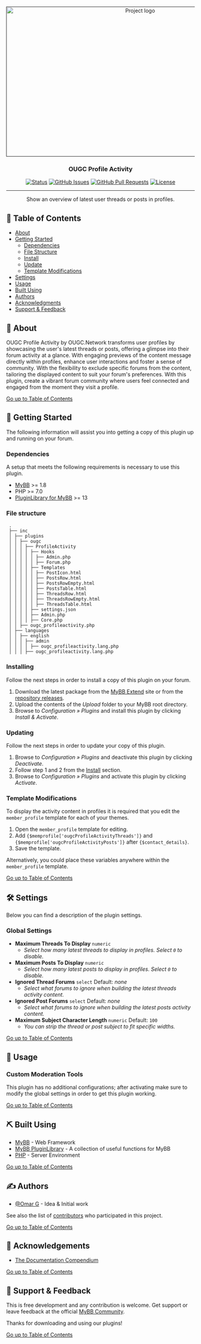 <p align="center">
    <a href="" rel="noopener">
        <img width="700" height="400" src="https://github.com/OUGC-Network/OUGC-Profile-Activity/assets/1786584/43e1a95c-ffa2-4c7f-9174-65db36913565" alt="Project logo">
    </a>
</p>

<h3 align="center">OUGC Profile Activity</h3>

<div align="center">

[![Status](https://img.shields.io/badge/status-active-success.svg)]()
[![GitHub Issues](https://img.shields.io/github/issues/OUGC-Network/OUGC-Profile-Activity.svg)](./issues)
[![GitHub Pull Requests](https://img.shields.io/github/issues-pr/OUGC-Network/OUGC-Profile-Activity.svg)](./pulls)
[![License](https://img.shields.io/badge/license-GPL-blue)](/LICENSE)

</div>

---

<p align="center"> Show an overview of latest user threads or posts in profiles.
    <br> 
</p>

## 📜 Table of Contents <a name = "table_of_contents"></a>

- [About](#about)
- [Getting Started](#getting_started)
    - [Dependencies](#dependencies)
    - [File Structure](#file_structure)
    - [Install](#install)
    - [Update](#update)
    - [Template Modifications](#template_modifications)
- [Settings](#settings)
- [Usage](#usage)
- [Built Using](#built_using)
- [Authors](#authors)
- [Acknowledgments](#acknowledgement)
- [Support & Feedback](#support)

## 🚀 About <a name = "about"></a>

OUGC Profile Activity by OUGC.Network transforms user profiles by showcasing the user's latest threads or posts,
offering a glimpse into their forum activity at a glance. With engaging previews of the content message directly within
profiles, enhance user interactions and foster a sense of community. With the flexibility to exclude specific forums
from the content, tailoring the displayed content to suit your forum's preferences. With this plugin, create a vibrant
forum community where users feel connected and engaged from the moment they visit a profile.

[Go up to Table of Contents](#table_of_contents)

## 📍 Getting Started <a name = "getting_started"></a>

The following information will assist you into getting a copy of this plugin up and running on your forum.

### Dependencies <a name = "dependencies"></a>

A setup that meets the following requirements is necessary to use this plugin.

- [MyBB](https://mybb.com/) >= 1.8
- PHP >= 7.0
- [PluginLibrary for MyBB](https://github.com/frostschutz/MyBB-PluginLibrary) >= 13

### File structure <a name = "file_structure"></a>

  ```
   .
   ├── inc
   │ ├── plugins
   │ │ ├── ougc
   │ │ │ ├── ProfileActivity
   │ │ │ │ ├── Hooks
   │ │ │ │ │ ├── Admin.php
   │ │ │ │ │ ├── Forum.php
   │ │ │ │ ├── Templates
   │ │ │ │ │ ├── PostIcon.html
   │ │ │ │ │ ├── PostsRow.html
   │ │ │ │ │ ├── PostsRowEmpty.html
   │ │ │ │ │ ├── PostsTable.html
   │ │ │ │ │ ├── ThreadsRow.html
   │ │ │ │ │ ├── ThreadsRowEmpty.html
   │ │ │ │ │ ├── ThreadsTable.html
   │ │ │ │ ├── settings.json
   │ │ │ │ ├── Admin.php
   │ │ │ │ ├── Core.php
   │ │ ├── ougc_profileactivity.php
   │ ├── languages
   │ │ ├── english
   │ │ │ ├── admin
   │ │ │ │ ├── ougc_profileactivity.lang.php
   │ │ │ ├── ougc_profileactivity.lang.php
   ```

### Installing <a name = "install"></a>

Follow the next steps in order to install a copy of this plugin on your forum.

1. Download the latest package from the [MyBB Extend](https://community.mybb.com/mods.php?action=view&pid=1578) site or
   from
   the [repository releases](https://github.com/OUGC-Network/OUGC-Profile-Activity/releases/latest).
2. Upload the contents of the _Upload_ folder to your MyBB root directory.
3. Browse to _Configuration » Plugins_ and install this plugin by clicking _Install & Activate_.

### Updating <a name = "update"></a>

Follow the next steps in order to update your copy of this plugin.

1. Browse to _Configuration » Plugins_ and deactivate this plugin by clicking _Deactivate_.
2. Follow step 1 and 2 from the [Install](#install) section.
3. Browse to _Configuration » Plugins_ and activate this plugin by clicking _Activate_.

### Template Modifications <a name = "template_modifications"></a>

To display the activity content in profiles it is required that you edit the `member_profile` template for each of your
themes.

1. Open the `member_profile` template for editing.
2. Add `{$memprofile['ougcProfileActivityThreads']}` and `{$memprofile['ougcProfileActivityPosts']}`
   after `{$contact_details}`.
3. Save the template.

Alternatively, you could place these variables anywhere within the `member_profile` template.

[Go up to Table of Contents](#table_of_contents)

## 🛠 Settings <a name = "settings"></a>

Below you can find a description of the plugin settings.

### Global Settings

- **Maximum Threads To Display** `numeric`
    - _Select how many latest threads to display in profiles. Select <code>0</code> to disable._
- **Maximum Posts To Display** `numeric`
    - _Select how many latest posts to display in profiles. Select <code>0</code> to disable._
- **Ignored Thread Forums** `select` Default: _none_
    - _Select what forums to ignore when building the latest threads activity content._
- **Ignored Post Forums** `select` Default: _none_
    - _Select what forums to ignore when building the latest posts activity content._
- **Maximum Subject Character Length** `numeric` Default: `100`
    - _You can strip the thread or post subject to fit specific widths._

[Go up to Table of Contents](#table_of_contents)

## 📖 Usage <a name="usage"></a>

### Custom Moderation Tools

This plugin has no additional configurations; after activating make sure to modify the global settings in order to get
this plugin working.

[Go up to Table of Contents](#table_of_contents)

## ⛏ Built Using <a name = "built_using"></a>

- [MyBB](https://mybb.com/) - Web Framework
- [MyBB PluginLibrary](https://github.com/frostschutz/MyBB-PluginLibrary) - A collection of useful functions for MyBB
- [PHP](https://www.php.net/) - Server Environment

[Go up to Table of Contents](#table_of_contents)

## ✍️ Authors <a name = "authors"></a>

- [@Omar G](https://github.com/Sama34) - Idea & Initial work

See also the list of [contributors](https://github.com/OUGC-Network/OUGC-Profile-Activity/contributors) who participated
in this project.

[Go up to Table of Contents](#table_of_contents)

## 🎉 Acknowledgements <a name = "acknowledgement"></a>

- [The Documentation Compendium](https://github.com/kylelobo/The-Documentation-Compendium)

[Go up to Table of Contents](#table_of_contents)

## 🎈 Support & Feedback <a name="support"></a>

This is free development and any contribution is welcome. Get support or leave feedback at the
official [MyBB Community](https://community.mybb.com/thread-221815.html).

Thanks for downloading and using our plugins!

[Go up to Table of Contents](#table_of_contents)